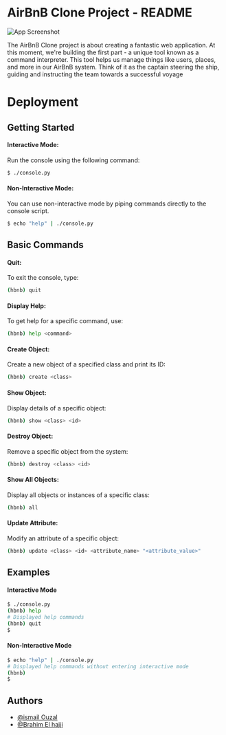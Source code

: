 
# AirBnB Clone Project - README

![App Screenshot](https://camo.githubusercontent.com/0abfd1a3534470d279dd6eaca57e0b4b81e23fb77afd81483d470c2f63ab51d3/68747470733a2f2f692e696d6775722e636f6d2f4d5171334142632e706e67)

The AirBnB Clone project is about creating a fantastic web application. At this moment, we're building the first part - a unique tool known as a command interpreter. This tool helps us manage things like users, places, and more in our AirBnB system. Think of it as the captain steering the ship, guiding and instructing the team towards a successful voyage



# Deployment

## Getting Started
#### Interactive Mode:
Run the console using the following command:
```bash
$ ./console.py
```

#### Non-Interactive Mode:
You can use non-interactive mode by piping commands directly to the console script.

```bash
$ echo "help" | ./console.py
```
## Basic Commands
#### Quit:
To exit the console, type:
```bash
(hbnb) quit
```
#### Display Help:
To get help for a specific command, use:
```bash
(hbnb) help <command>
```
#### Create Object:
Create a new object of a specified class and print its ID:

```bash
(hbnb) create <class>
```
#### Show Object:
Display details of a specific object:
```bash
(hbnb) show <class> <id>
```
#### Destroy Object:
Remove a specific object from the system:
```bash
(hbnb) destroy <class> <id>
```
#### Show All Objects:
Display all objects or instances of a specific class:
```bash
(hbnb) all
```
#### Update Attribute:
Modify an attribute of a specific object:
```bash
(hbnb) update <class> <id> <attribute_name> "<attribute_value>"
```
## Examples

#### Interactive Mode
```bash
$ ./console.py
(hbnb) help
# Displayed help commands
(hbnb) quit
$
```
#### Non-Interactive Mode
```bash
$ echo "help" | ./console.py
# Displayed help commands without entering interactive mode
(hbnb)
$
```



## Authors

- [@ismail Ouzal](https://github.com/ismailouzy)
- [@Brahim El hajji](https://github.com/BrahimElhajji/)


